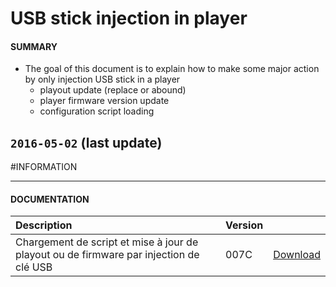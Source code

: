 # USB stick injection in player

#### **SUMMARY**
- The goal of this document is to explain how to make some major action by only injection USB stick in a player
	- playout update (replace or abound)
	- player firmware version update
	- configuration script loading

## `2016-05-02` (last update)

#INFORMATION
***********************************************************************
#### **DOCUMENTATION**
| Description                                                                      | Version |                 |
| :------------------------------------------------------------------------------- | :-------| :-------------- |
| Chargement de script et mise à jour de playout ou de firmware par injection de clé USB | 007C    | [Download](https://github.com/Qeedji/archives/blob/master/downloads/application-notes/Chargement-de-script-et-mise-a-jour-de-playout-ou-de-firmware-par-injection-de-clé-USB-007C_fr.pdf) |







